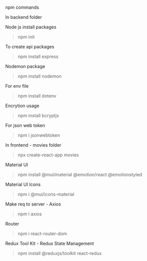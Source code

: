 npm commands

In backend folder

Node js install packages
  > npm init

To create api packages
  > npm install express

Nodemon package
  > npm install nodemon

For env file
  > npm install dotenv

Encrytion usage
  > npm install bcryptjs

For json web token
  > npm i jsonwebtoken

In frontend - movies folder

  > npx create-react-app movies

Material UI
  > npm install @mui/material @emotion/react @emotionstyled
  
Material UI Icons
  > npm i @mui/icons-material

Make req to server - Axios
  > npm i axios

Router
  > npm i react-router-dom

Redux Tool Kit - Redux State Management
  > npm install @reduxjs/toolkit react-redux 
